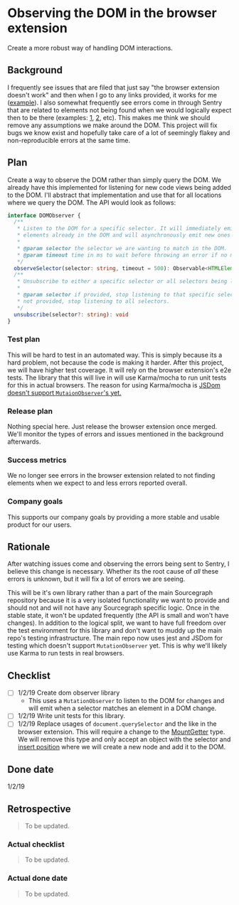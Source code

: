 # Observing the DOM in the browser extension

Create a more robust way of handling DOM interactions.

## Background

I frequently see issues that are filed that just say "the browser
extension doesn't work" and then when I go to any links provided, it
works for me ([example](https://github.com/sourcegraph/sourcegraph/issues/756)). I also somewhat frequently see errors come in through
Sentry that are related to elements not being found when we would
logically expect then to be there (examples:
[1](https://sentry.io/sourcegraph/browser-extension/?query=is%3Aunresolved+Unable+to+find+command+palette+mount),
[2](https://sentry.io/sourcegraph/browser-extension/?query=is%3Aunresolved+unable+to+find+repo+pjax+container),
etc). This makes me think we should remove
any assumptions we make around the DOM. This project will fix bugs we
know exist and hopefully take care of a lot of seemingly flakey and
non-reproducible errors at the same time.

## Plan

Create a way to observe the DOM rather than simply query the DOM. We
already have this implemented for listening for new code views being
added to the DOM. I'll abstract that implementation and use that for all
locations where we query the DOM. The API would look as follows:

```typescript
interface DOMObserver {
  /**
   * Listen to the DOM for a specific selector. It will immediately emit all
   * elements already in the DOM and will asynchronously emit new ones added.
   *
   * @param selector the selector we are wanting to match in the DOM.
   * @param timeout time in ms to wait before throwing an error if no matches are found.
   */
  observeSelector(selector: string, timeout = 500): Observable<HTMLElement>
  /**
   * Unsubscribe to either a specific selector or all selectors being listened to.
   *
   * @param selector if provided, stop listening to that specific selector. If
   * not provided, stop listening to all selectors.
   */
  unsubscribe(selector?: string): void
}
```

### Test plan

This will be hard to test in an automated way. This is simply because its a
hard problem, not because the code is making it harder. After this project,
we will have higher test coverage. It will rely on the browser extension's
e2e tests. The library that this will live in will use Karma/mocha to run
unit tests for this in actual browsers. The reason for using Karma/mocha is
[JSDom doesn't support `MutaionObserver`'s
yet.](https://github.com/jsdom/jsdom/pull/2398)

### Release plan

Nothing special here. Just release the browser extension once merged.
We'll monitor the types of errors and issues mentioned in the background
afterwards.

### Success metrics

We no longer see errors in the browser extension related to not finding elements
when we expect to and less errors reported overall.

### Company goals

This supports our company goals by providing a more stable and usable product
for our users.

## Rationale

After watching issues come and observing the errors being sent to
Sentry, I believe this change is necessary. Whether its the root cause
of *all* these errors is unknown, but it will fix a lot of errors we are
seeing.

This will be it's own library rather than a part of the main Sourcegraph
repository because it is a very isolated functionality we want to provide and
should not and will not have any Sourcegraph specific logic. Once in the stable
state, it won't be updated frequently (the API is small and won't have changes).
In addition to the logical split, we want to have full freedom over the test
environment for this library and don't want to muddy up the main repo's testing
infrastructure. The main repo now uses jest and JSDom for testing which doesn't
support `MutationObserver` yet. This is why we'll likely use Karma to run tests
in real browsers.

## Checklist

- [ ] 1/2/19 Create dom observer library 
  - This uses a `MutationObserver` to listen to the DOM for changes
        and will emit when a selector matches an element in a DOM
        change.
- [ ] 1/2/19 Write unit tests for this library.
- [ ] 1/2/19 Replace usages of `document.querySelector` and the like in the
    browser extension. This will require a change to the
    [MountGetter](https://sourcegraph.com/github.com/sourcegraph/sourcegraph/-/blob/client/browser/src/libs/code_intelligence/code_intelligence.tsx#L109:8)
    type. We will remove this type and only accept an object with the selector
    and [insert
    position](https://developer.mozilla.org/en-US/docs/Web/API/Element/insertAdjacentElement#Parameters)
    where we will create a new node and add it to the DOM.

## Done date

1/2/19

## Retrospective

> To be updated.

### Actual checklist

> To be updated.

### Actual done date

> To be updated.
